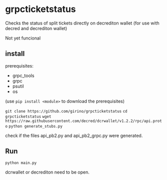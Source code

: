 # grpcticketstatus
Checks the status of split tickets directly on decrediton wallet (for use with decred and decrediton wallet)

Not yet funcional

## install

prerequisites: 
* grpc_tools
* grpc
* psutil
* os

(use `pip install <module>` to download the prerequisites)

`git clone https://github.com/girino/grpcticketstatus`
`cd grpcticketstatus`
`wget https://raw.githubusercontent.com/decred/dcrwallet/v1.2.2/rpc/api.proto`
`python generate_stubs.py`

check if the files api_pb2.py and api_pb2_grpc.py were generated.

## Run

`python main.py`

dcrwallet or decrediton need to be open.